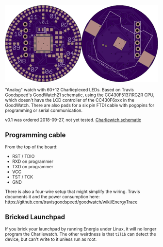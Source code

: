 ![Watch rendering](watch.png)

"Analog" watch with 60+12 Charlieplexed LEDs. Based on Travis Goodspeed's
GoodWatch21 schematic, using the CC430F5137IRGZR CPU, which doesn't
have the LCD controller of the CC430F6xxx in the GoodWatch. There are
also pads for a six pin FTDI cable with pogopins for programming or
serial communication.

v0.1 was ordered 2018-09-27, not yet tested.
[Charliewtch schematic](datasheets/charliewatch.pdf)

Programming cable
-----

From the top of the board:
* RST / TDIO
* RXD on programmer
* TXD on programmer
* VCC
* TST / TCK
* GND

There is also a four-wire setup that might simplify the wiring.
Travis documents it and the power consumption here:
https://github.com/travisgoodspeed/goodwatch/wiki/EnergyTrace

Bricked Launchpad
-----

If you brick your launchpad by running Energia under Linux, it will no
longer program the Charliewatch.  The other weirdness is that `tilib`
can detect the device, but can't write to it unless run as root.

